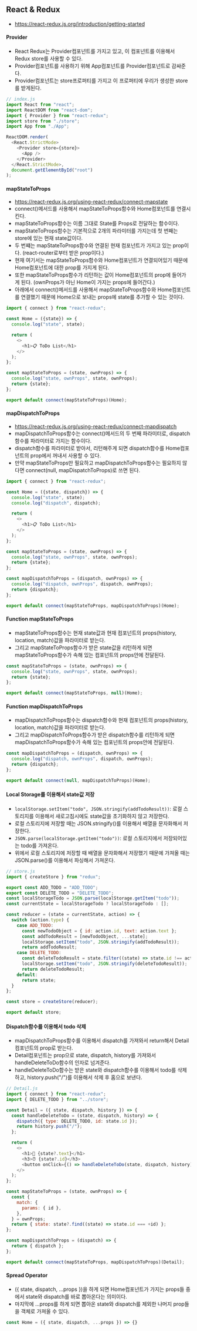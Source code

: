 ## React & Redux

- https://react-redux.js.org/introduction/getting-started

#### Provider

- React Redux는 Provider컴포넌트를 가지고 있고, 이 컴포넌트를 이용해서 Redux store를 사용할 수 있다.
- Provider컴포넌트를 사용하기 위해 App컴포넌트를 Provider컴포넌트로 감싸준다.
- Provider컴포넌트는 store프로퍼티를 가지고 이 프로퍼티에 우리가 생성한 store를 받게된다.

```javascript
// index.js
import React from "react";
import ReactDOM from "react-dom";
import { Provider } from "react-redux";
import store from "./store";
import App from "./App";

ReactDOM.render(
  <React.StrictMode>
    <Provider store={store}>
      <App />
    </Provider>
  </React.StrictMode>,
  document.getElementById("root")
);
```

#### mapStateToProps

- https://react-redux.js.org/using-react-redux/connect-mapstate
- connect()메서드를 사용해서 mapStateToProps함수와 Home컴포넌트를 연결시킨다.
- mapStateToProps함수는 이름 그대로 State를 Props로 전달하는 함수이다.
- mapStateToProps함수는 기본적으로 2개의 파라미터를 가지는데 첫 번째는 store에 있는 현재 state값이다.
- 두 번쨰는 mapStateToProps함수와 연결된 현재 컴포넌트가 가지고 있는 prop이다. (react-router로부터 받은 prop이다.)
- 현재 여기서는 mapStateToProps함수와 Home컴포넌트가 연결되어있기 때문에 Home컴포넌트에 대한 prop를 가지게 된다.
- 또한 mapStateToProps함수가 리턴하는 값이 Home컴포넌트의 prop에 들어가게 된다. (ownProps가 아닌 Home이 가지는 props에 들어간다.)
- 아래에서 connect()메서드를 사용해서 mapStateToProps함수와 Home컴포넌트를 연결했기 때문에 Home으로 보내는 props에 state를 추가할 수 있는 것이다.

```javascript
import { connect } from "react-redux";

const Home = ({state}) => {
  console.log("state", state);

  return (
    <>
      <h1>📋 ToDo List</h1>
    </>
  );
};

const mapStateToProps = (state, ownProps) => {
  console.log("state, ownProps", state, ownProps);
  return {state};
};

export default connect(mapStateToProps)(Home);
```

#### mapDispatchToProps

- https://react-redux.js.org/using-react-redux/connect-mapdispatch
- mapDispatchToProps함수는 connect()메서드의 두 번째 파라미터로, dispatch함수를 파라미터로 가지는 함수이다.
- dispatch함수를 파라미터로 받아서, 리턴해주게 되면 dispatch함수를 Home컴포넌트의 prop에서 꺼내서 사용할 수 있다.
- 만약 mapStateToProps만 필요하고 mapDispatchToProps함수는 필요하지 않다면 connect(null, mapDispatchToProps)로 쓰면 된다.

```javascript
import { connect } from "react-redux";

const Home = ({state, dispatch}) => {
  console.log("state", state);
  console.log("dispatch", dispatch);

  return (
    <>
      <h1>📋 ToDo List</h1>
    </>
  );
};

const mapStateToProps = (state, ownProps) => {
  console.log("state, ownProps", state, ownProps);
  return {state};
};

const mapDispatchToProps = (dispatch, ownProps) => {
  console.log("dispatch, ownProps", dispatch, ownProps);
  return {dispatch};
};

export default connect(mapStateToProps, mapDispatchToProps)(Home);
```

#### Function mapStateToProps

- mapStateToProps함수는 현재 state값과 현재 컴포넌트의 props(history, location, match)값을 파라미터로 받는다.
- 그리고 mapStateToProps함수가 받은 state값을 리턴하게 되면 mapStateToProps함수가 속해 있는 컴포넌트의 props안에 전달된다.

```javascript
const mapStateToProps = (state, ownProps) => {
  console.log("state, ownProps", state, ownProps);
  return {state};
};

export default connect(mapStateToProps, null)(Home);
```

#### Function mapDispatchToProps

- mapDispatchToProps함수는 dispatch함수와 현재 컴포넌트의 props(history, location, match)값을 파라미터로 받는다.
- 그리고 mapDispatchToProps함수가 받은 dispatch함수를 리턴하게 되면 mapDispatchToProps함수가 속해 있는 컴포넌트의 props안에 전달된다.

```javascript
const mapDispatchToProps = (dispatch, ownProps) => {
  console.log("dispatch, ownProps", dispatch, ownProps);
  return {dispatch};
};

export default connect(null, mapDispatchToProps)(Home);
```

#### Local Storage를 이용해서 state값 저장

- `localStorage.setItem("todo", JSON.stringify(addTodoResult))`: 로컬 스토리지를 이용해서 새로고침시에도 state값을 초기화하지 않고 저장한다.
- 로컬 스토리지에 저장할 때는 JSON.stringify()를 이용해서 배열을 문자화해서 저장한다.
- `JSON.parse(localStorage.getItem("todo"))`: 로컬 스토리지에서 저장되어있는 todo를 가져온다.
- 위에서 로컬 스토리지에 저장할 때 배열을 문자화해서 저장했기 때문에 가져올 때는 JSON.parse()를 이용해서 파싱해서 가져온다.

```javascript
// store.js
import { createStore } from "redux";

export const ADD_TODO = "ADD_TODO";
export const DELETE_TODO = "DELETE_TODO";
const localStorageTodo = JSON.parse(localStorage.getItem("todo"));
const currentState = localStorageTodo ? localStorageTodo : [];

const reducer = (state = currentState, action) => {
  switch (action.type) {
    case ADD_TODO:
      const newTodoObject = { id: action.id, text: action.text };
      const addTodoResult = [newTodoObject, ...state];
      localStorage.setItem("todo", JSON.stringify(addTodoResult));
      return addTodoResult;
    case DELETE_TODO:
      const deleteTodoResult = state.filter((state) => state.id !== action.id);
      localStorage.setItem("todo", JSON.stringify(deleteTodoResult));
      return deleteTodoResult;
    default:
      return state;
  }
};

const store = createStore(reducer);

export default store;
```

#### Dispatch함수를 이용해서 todo 삭제

- mapDispatchToProps함수를 이용해서 dispatch를 가져와서 return해서 Detail컴포넌트의 prop로 받는다.
- Detail컴포넌트는 prop으로 state, dispatch, history를 가져와서 handleDeleteToDo함수의 인자로 넘겨준다.
- handleDeleteToDo함수는 받은 state와 dispatch함수를 이용해서 todo를 삭제하고, history.push("/")를 이용해서 삭제 후 홈으로 보낸다.

```javascript
// Detail.js
import { connect } from "react-redux";
import { DELETE_TODO } from "../store";

const Detail = ({ state, dispatch, history }) => {
  const handleDeleteToDo = (state, dispatch, history) => {
    dispatch({ type: DELETE_TODO, id: state.id });
    return history.push("/");
  };

  return (
    <>
      <h1>🚗 {state?.text}</h1>
      <h3>⏰ {state?.id}</h3>
      <button onClick={() => handleDeleteToDo(state, dispatch, history)}>Delete</button>
    </>
  );
};

const mapStateToProps = (state, ownProps) => {
  const {
    match: {
      params: { id },
    },
  } = ownProps;
  return { state: state?.find((state) => state.id === +id) };
};

const mapDispatchToProps = (dispatch) => {
  return { dispatch };
};

export default connect(mapStateToProps, mapDispatchToProps)(Detail);
```

#### Spread Operator

- ({ state, dispatch, ...props })을 하게 되면 Home컴포넌트가 가지는 props들 중에서 state와 dispatch를 바로 뽑아온다는 의미이다.
- 마지막에 ...props를 하게 되면 뽑아온 state와 dispatch를 제외한 나머지 prop들을 객체로 가져올 수 있다.

```javascript
const Home = ({ state, dispatch, ...props }) => {}
```